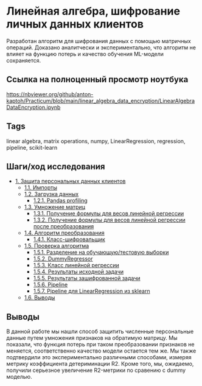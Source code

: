 # Линейная алгебра, шифрование личных данных клиентов

Разработан алгоритм для шифрования данных с помощью матричных операций. Доказано аналитчески и экспериментально, что алгоритм не влияет на функцию потерь и качество обучения ML-модели сохраняется. 

## Ссылка на полноценный просмотр ноутбука

https://nbviewer.org/github/anton-kaptoh/Practicum/blob/main/linear_algebra_data_encryption/LinearAlgebraDataEncryption.ipynb

## Tags
linear algebra, matrix operations, numpy, LinearRegression, regression, pipeline, scikit-learn

## Шаги/ход исследования
- [1. Защита персональных данных клиентов](#1.-Защита-персональных-данных-клиентов)
  - [1.1. Импорты](#1.1.-Импорты)
  - [1.2. Загрузка данных](#1.2.-Загрузка-данных)
    - [1.2.1. Pandas profiling](#1.2.1.-Pandas-profiling)
  - [1.3. Умножение матриц](#1.3.-Умножение-матриц)
    - [1.3.1. Получение формулы для весов линейной регрессии](#1.3.1.-Получение-формулы-для-весов-линейной-регрессии)
    - [1.3.2. Получение формулы для весов линейной регрессии после преобразования](#1.3.2.-Получение-формулы-для-весов-линейной-регрессии-после-преобразования)
  - [1.4. Алгоритм преобразования](#1.4.-Алгоритм-преобразования)
    - [1.4.1. Класс-шифровальщик](#1.4.1.-Класс-шифровальщик)
  - [1.5. Проверка алгоритма](#1.5.-Проверка-алгоритма)
    - [1.5.1. Разделение на обучающую/тестовую выборки](#1.5.1.-Разделение-на-обучающую/тестовую-выборки)
    - [1.5.2. DummyRegressor](#1.5.2.-DummyRegressor)
    - [1.5.3. Класс линейной регрессии](#1.5.3.-Класс-линейной-регрессии)
    - [1.5.4. Результаты исходной задачи](#1.5.4.-Результаты-исходной-задачи)
    - [1.5.5. Результаты зашифрованной задачи](#1.5.5.-Результаты-зашифрованной-задачи)
    - [1.5.6. Pipeline](#1.5.6.-Pipeline)
    - [1.5.7. Pipeline для LinearRegression из sklearn](#1.5.7.-Pipeline-для-LinearRegression-из-sklearn)
  - [1.6. Выводы](#1.6.-Выводы)

## Выводы
В данной работе мы нашли способ защитить численные персональные данные путем умножения признаков на обратимую матрицу. Мы показали, что функция потерь при таком преобразовании признаков не меняется, соответственно качество модели остается тем же. Мы также подтвердили это экспериментально различными способами, измеряя метрику коэффициента детериминации R2. Кроме того, мы, ожидаемо, получили серьезное увеличение R2-метрики по сравению с dummy моделью.